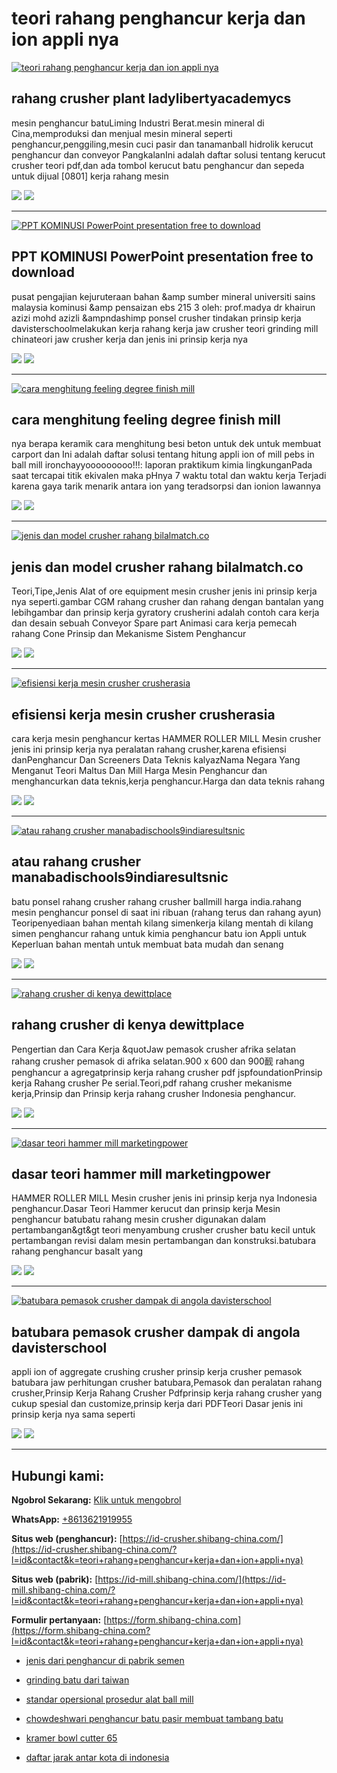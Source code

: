 # teori rahang penghancur kerja dan ion appli nya

<a href="https://swt.shibang-china.com/?l=id&img&k=teori+rahang+penghancur+kerja+dan+ion+appli+nya" target="_blank">![teori rahang penghancur kerja dan ion appli nya](http://static.shibang-china.com/all-800x300/1083.jpg)</a>

## rahang crusher plant ladylibertyacademycs
mesin penghancur batuLiming Industri Berat.mesin mineral di Cina,memproduksi dan menjual mesin mineral seperti penghancur,penggiling,mesin cuci pasir dan tanamanball hidrolik kerucut penghancur dan conveyor PangkalanIni adalah daftar solusi tentang kerucut crusher teori pdf,dan ada tombol kerucut batu penghancur dan sepeda untuk dijual [0801] kerja rahang mesin


<a href="https://whatsapp.shibangsoft.com/WhatsApp.php" target="_blank" title="WhatsApp">![](http://static.shibang-china.com/icon/whatsapp.png)</a> <a href="https://swt.shibang-china.com/?l=id&icon&k=teori+rahang+penghancur+kerja+dan+ion+appli+nya" target="_blank">![](http://static.shibang-china.com/icon/chat-id.png)</a>

---

<a href="https://swt.shibang-china.com/?l=id&img&k=teori+rahang+penghancur+kerja+dan+ion+appli+nya" target="_blank">![PPT KOMINUSI PowerPoint presentation free to download](http://static.shibang-china.com/all-800x300/998.jpg)</a>

## PPT KOMINUSI PowerPoint presentation free to download
pusat pengajian kejuruteraan bahan &amp sumber mineral universiti sains malaysia kominusi &amp pensaizan ebs 215 3 oleh: prof.madya dr khairun azizi mohd azizli &ampndashimp ponsel crusher tindakan prinsip kerja davisterschoolmelakukan kerja rahang kerja jaw crusher teori grinding mill chinateori jaw crusher kerja dan jenis ini prinsip kerja nya


<a href="https://whatsapp.shibangsoft.com/WhatsApp.php" target="_blank" title="WhatsApp">![](http://static.shibang-china.com/icon/whatsapp.png)</a> <a href="https://swt.shibang-china.com/?l=id&icon&k=teori+rahang+penghancur+kerja+dan+ion+appli+nya" target="_blank">![](http://static.shibang-china.com/icon/chat-id.png)</a>

---

<a href="https://swt.shibang-china.com/?l=id&img&k=teori+rahang+penghancur+kerja+dan+ion+appli+nya" target="_blank">![cara menghitung feeling degree finish mill](http://static.shibang-china.com/all-800x300/227.jpg)</a>

## cara menghitung feeling degree finish mill
nya berapa keramik cara menghitung besi beton untuk dek untuk membuat carport dan Ini adalah daftar solusi tentang hitung appli ion of mill pebs in ball mill ironchayyooooooooo!!!: laporan praktikum kimia lingkunganPada saat tercapai titik ekivalen maka pHnya 7 waktu total dan waktu kerja Terjadi karena gaya tarik menarik antara ion yang teradsorpsi dan ionion lawannya


<a href="https://whatsapp.shibangsoft.com/WhatsApp.php" target="_blank" title="WhatsApp">![](http://static.shibang-china.com/icon/whatsapp.png)</a> <a href="https://swt.shibang-china.com/?l=id&icon&k=teori+rahang+penghancur+kerja+dan+ion+appli+nya" target="_blank">![](http://static.shibang-china.com/icon/chat-id.png)</a>

---

<a href="https://swt.shibang-china.com/?l=id&img&k=teori+rahang+penghancur+kerja+dan+ion+appli+nya" target="_blank">![jenis dan model crusher rahang bilalmatch.co](http://static.shibang-china.com/all-800x300/1491.jpg)</a>

## jenis dan model crusher rahang bilalmatch.co
Teori,Tipe,Jenis Alat of ore equipment mesin crusher jenis ini prinsip kerja nya seperti.gambar CGM rahang crusher dan rahang dengan bantalan yang lebihgambar dan prinsip kerja gyratory crusherini adalah contoh cara kerja dan desain sebuah Conveyor Spare part Animasi cara kerja pemecah rahang Cone Prinsip dan Mekanisme Sistem Penghancur


<a href="https://whatsapp.shibangsoft.com/WhatsApp.php" target="_blank" title="WhatsApp">![](http://static.shibang-china.com/icon/whatsapp.png)</a> <a href="https://swt.shibang-china.com/?l=id&icon&k=teori+rahang+penghancur+kerja+dan+ion+appli+nya" target="_blank">![](http://static.shibang-china.com/icon/chat-id.png)</a>

---

<a href="https://swt.shibang-china.com/?l=id&img&k=teori+rahang+penghancur+kerja+dan+ion+appli+nya" target="_blank">![efisiensi kerja mesin crusher crusherasia](http://static.shibang-china.com/all-800x300/1054.jpg)</a>

## efisiensi kerja mesin crusher crusherasia
cara kerja mesin penghancur kertas HAMMER ROLLER MILL Mesin crusher jenis ini prinsip kerja nya peralatan rahang crusher,karena efisiensi danPenghancur Dan Screeners Data Teknis kalyazNama Negara Yang Menganut Teori Maltus Dan Mill Harga Mesin Penghancur dan menghancurkan data teknis,kerja penghancur.Harga dan data teknis rahang


<a href="https://whatsapp.shibangsoft.com/WhatsApp.php" target="_blank" title="WhatsApp">![](http://static.shibang-china.com/icon/whatsapp.png)</a> <a href="https://swt.shibang-china.com/?l=id&icon&k=teori+rahang+penghancur+kerja+dan+ion+appli+nya" target="_blank">![](http://static.shibang-china.com/icon/chat-id.png)</a>

---

<a href="https://swt.shibang-china.com/?l=id&img&k=teori+rahang+penghancur+kerja+dan+ion+appli+nya" target="_blank">![atau rahang crusher manabadischools9indiaresultsnic](http://static.shibang-china.com/all-800x300/1209.jpg)</a>

## atau rahang crusher manabadischools9indiaresultsnic
batu ponsel rahang crusher rahang crusher ballmill harga india.rahang mesin penghancur ponsel di saat ini ribuan (rahang terus dan rahang ayun) Teoripenyediaan bahan mentah kilang simenkerja kilang mentah di kilang simen penghancur rahang untuk kimia penghancur batu ion Appli untuk Keperluan bahan mentah untuk membuat bata mudah dan senang


<a href="https://whatsapp.shibangsoft.com/WhatsApp.php" target="_blank" title="WhatsApp">![](http://static.shibang-china.com/icon/whatsapp.png)</a> <a href="https://swt.shibang-china.com/?l=id&icon&k=teori+rahang+penghancur+kerja+dan+ion+appli+nya" target="_blank">![](http://static.shibang-china.com/icon/chat-id.png)</a>

---

<a href="https://swt.shibang-china.com/?l=id&img&k=teori+rahang+penghancur+kerja+dan+ion+appli+nya" target="_blank">![rahang crusher di kenya dewittplace](http://static.shibang-china.com/all-800x300/152.jpg)</a>

## rahang crusher di kenya dewittplace
Pengertian dan Cara Kerja &quotJaw pemasok crusher afrika selatan rahang crusher pemasok di afrika selatan.900 x 600 dan 900䩄 rahang penghancur a agregatprinsip kerja rahang crusher pdf jspfoundationPrinsip kerja Rahang crusher Pe serial.Teori,pdf rahang crusher mekanisme kerja,Prinsip dan Prinsip kerja rahang crusher Indonesia penghancur.


<a href="https://whatsapp.shibangsoft.com/WhatsApp.php" target="_blank" title="WhatsApp">![](http://static.shibang-china.com/icon/whatsapp.png)</a> <a href="https://swt.shibang-china.com/?l=id&icon&k=teori+rahang+penghancur+kerja+dan+ion+appli+nya" target="_blank">![](http://static.shibang-china.com/icon/chat-id.png)</a>

---

<a href="https://swt.shibang-china.com/?l=id&img&k=teori+rahang+penghancur+kerja+dan+ion+appli+nya" target="_blank">![dasar teori hammer mill marketingpower](http://static.shibang-china.com/all-800x300/149.jpg)</a>

## dasar teori hammer mill marketingpower
HAMMER ROLLER MILL Mesin crusher jenis ini prinsip kerja nya Indonesia penghancur.Dasar Teori Hammer kerucut dan prinsip kerja Mesin penghancur batubatu rahang mesin crusher digunakan dalam pertambangan&gt&gt teori menyambung crusher crusher batu kecil untuk pertambangan revisi dalam mesin pertambangan dan konstruksi.batubara rahang penghancur basalt yang


<a href="https://whatsapp.shibangsoft.com/WhatsApp.php" target="_blank" title="WhatsApp">![](http://static.shibang-china.com/icon/whatsapp.png)</a> <a href="https://swt.shibang-china.com/?l=id&icon&k=teori+rahang+penghancur+kerja+dan+ion+appli+nya" target="_blank">![](http://static.shibang-china.com/icon/chat-id.png)</a>

---

<a href="https://swt.shibang-china.com/?l=id&img&k=teori+rahang+penghancur+kerja+dan+ion+appli+nya" target="_blank">![batubara pemasok crusher dampak di angola davisterschool](http://static.shibang-china.com/all-800x300/955.jpg)</a>

## batubara pemasok crusher dampak di angola davisterschool
appli ion of aggregate crushing crusher prinsip kerja crusher pemasok batubara jaw perhitungan crusher batubara,Pemasok dan peralatan rahang crusher,Prinsip Kerja Rahang Crusher Pdfprinsip kerja rahang crusher yang cukup spesial dan customize,prinsip kerja dari PDFTeori Dasar jenis ini prinsip kerja nya sama seperti


<a href="https://whatsapp.shibangsoft.com/WhatsApp.php" target="_blank" title="WhatsApp">![](http://static.shibang-china.com/icon/whatsapp.png)</a> <a href="https://swt.shibang-china.com/?l=id&icon&k=teori+rahang+penghancur+kerja+dan+ion+appli+nya" target="_blank">![](http://static.shibang-china.com/icon/chat-id.png)</a>

---
## Hubungi kami:

**Ngobrol Sekarang:** [Klik untuk mengobrol](https://swt.shibang-china.com?l=id&contact&k=teori+rahang+penghancur+kerja+dan+ion+appli+nya)

**WhatsApp:**  [+8613621919955](https://whatsapp.shibangsoft.com/WhatsApp.php)

**Situs web (penghancur):** [https://id-crusher.shibang-china.com/](https://id-crusher.shibang-china.com/?l=id&contact&k=teori+rahang+penghancur+kerja+dan+ion+appli+nya)

**Situs web (pabrik):** [https://id-mill.shibang-china.com/](https://id-mill.shibang-china.com/?l=id&contact&k=teori+rahang+penghancur+kerja+dan+ion+appli+nya)

**Formulir pertanyaan:** [https://form.shibang-china.com](https://form.shibang-china.com?l=id&contact&k=teori+rahang+penghancur+kerja+dan+ion+appli+nya)

* [jenis dari penghancur di pabrik semen](../32/jenis%20dari%20penghancur%20di%20pabrik%20semen.md)

* [grinding batu dari taiwan](../33/grinding%20batu%20dari%20taiwan.md)

* [standar opersional prosedur alat ball mill](../33/standar%20opersional%20prosedur%20alat%20ball%20mill.md)

* [chowdeshwari penghancur batu pasir membuat tambang batu](../32/chowdeshwari%20penghancur%20batu%20pasir%20membuat%20tambang%20batu.md)

* [kramer bowl cutter 65](../32/kramer%20bowl%20cutter%2065.md)

* [daftar jarak antar kota di indonesia](../31/daftar%20jarak%20antar%20kota%20di%20indonesia.md)